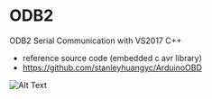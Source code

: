 # ODB2
ODB2 Serial Communication with VS2017 C++

- reference source code (embedded c avr library)
 - https://github.com/stanleyhuangyc/ArduinoOBD


![Alt Text](https://github.com/jjuiddong/ODB2/blob/master/Doc/odb.jpg?raw=true)

